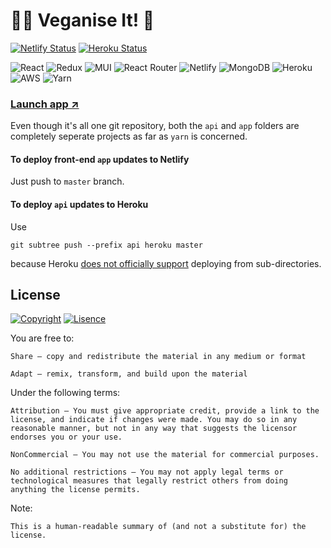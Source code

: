 # 🧑‍🍳 Veganise It! 🌱

[![Netlify Status](https://img.shields.io/netlify/1f72332d-e954-47c0-a4fd-6f8929ea668c?style=flat-square)](https://app.netlify.com/sites/veganise-it/deploys) [![Heroku Status](https://pyheroku-badge.herokuapp.com/?app=veganise-it-api&style=flat-square)](https://dashboard.heroku.com/apps/veganise-it-api/activity)

![React](https://img.shields.io/badge/react-%2320232a.svg?style=flat-square&logo=react&logoColor=%2361DAFB) ![Redux](https://img.shields.io/badge/redux-%23593d88.svg?style=flat-square&logo=redux&logoColor=white) ![MUI](https://img.shields.io/badge/MUI-%230081CB.svg?style=flat-square&logo=material-ui&logoColor=white) ![React Router](https://img.shields.io/badge/React_Router-CA4245?style=flat-square&logo=react-router&logoColor=white) ![Netlify](https://img.shields.io/badge/netlify-%23000000.svg?style=flat-square&logo=netlify&logoColor=#00C7B7)
![MongoDB](https://img.shields.io/badge/MongoDB-%234ea94b.svg?style=flat-square&logo=mongodb&logoColor=white) ![Heroku](https://img.shields.io/badge/heroku-%23430098.svg?style=flat-square&logo=heroku&logoColor=white) ![AWS](https://img.shields.io/badge/AWS-%23FF9900.svg?style=flat-square&logo=amazon-aws&logoColor=white) ![Yarn](https://img.shields.io/badge/yarn-%232C8EBB.svg?style=flat-square&logo=yarn&logoColor=white)

### [Launch app ↗️](https://veganise.it)

Even though it's all one git repository, both the `api` and `app` folders are completely seperate projects as far as `yarn` is concerned.

#### To deploy front-end `app` updates to Netlify

Just push to `master` branch.

#### To deploy `api` updates to Heroku

Use

```
git subtree push --prefix api heroku master
```

because Heroku [does not officially support](https://github.com/heroku/heroku-buildpack-nodejs/issues/385) deploying from sub-directories.

## License

[![Copyright](https://img.shields.io/badge/copyright-benmneb-important?style=flat-square)](https://github.com/benmneb) [![Lisence](https://img.shields.io/badge/license-CC%20BY--NC%204.0-informational?style=flat-square)](http://creativecommons.org/licenses/by-nc/4.0/)

You are free to:

    Share — copy and redistribute the material in any medium or format

    Adapt — remix, transform, and build upon the material

Under the following terms:

    Attribution — You must give appropriate credit, provide a link to the license, and indicate if changes were made. You may do so in any reasonable manner, but not in any way that suggests the licensor endorses you or your use.

    NonCommercial — You may not use the material for commercial purposes.

    No additional restrictions — You may not apply legal terms or technological measures that legally restrict others from doing anything the license permits.

Note:

    This is a human-readable summary of (and not a substitute for) the license.
